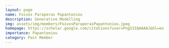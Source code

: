 ```yaml
---
layout: page
name: Foivos Paraperas Papantoniou
description: Generative Modelling
img: assets/img/members/FoivosParaperasPapantoniou.jpeg
homepage: https://scholar.google.com/citations?user=PngS31QAAAAJ&hl=en
importance: Papantoniou
category: Past Member
---
```

